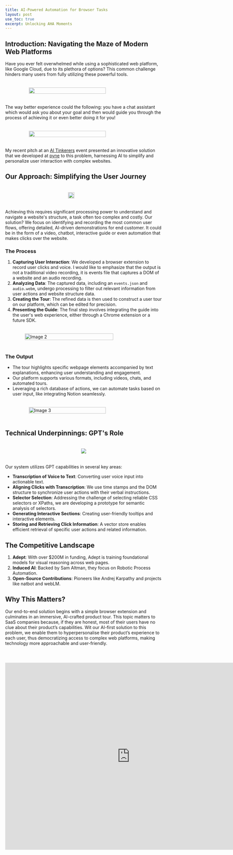```yaml
---
title: AI-Powered Automation for Browser Tasks
layout: post
use_toc: true
excerpt: Unlocking AHA Moments
---
```

## Introduction: Navigating the Maze of Modern Web Platforms

Have you ever felt overwhelmed while using a sophisticated web platform, like Google Cloud, due to its plethora of options? 
This common challenge hinders many users from fully utilizing these powerful tools. 

<div style="display: flex; justify-content: center; padding-top: 20px; padding-bottom: 20px;">
    <img src="{{ site.baseurl }}/images/Unlocking_AHA_Moments/gcp.png" style="width: 70%;"/>
</div>

The way better experience could the following: you have a chat assistant which would 
ask you about your goal and then would guide you through the process of achieving it or even 
better doing it for you!

<div style="display: flex; justify-content: center; padding-top: 20px; padding-bottom: 20px;">
    <img src="{{ site.baseurl }}/images/Unlocking_AHA_Moments/better_experience.png" style="width: 70%;"/>
</div>

My recent pitch at an [AI Tinkerers](https://munich.aitinkerers.org/) event presented an innovative solution that we developed at [pyne](pyne.ai) to this problem, harnessing AI to simplify and personalize user interaction with complex websites.

## Our Approach: Simplifying the User Journey

<div style="display: flex; justify-content: center; padding-top: 20px; padding-bottom: 20px;">
    <img src="{{ site.baseurl }}/images/Unlocking_AHA_Moments/chrome_extension.png" style="width: 20%;"/>
</div>

Achieving this requires significant processing power to understand and navigate 
a website's structure, a task often too complex and costly. Our solution? 
We focus on identifying and recording the most common user flows, offering detailed, 
AI-driven demonstrations for end customer. It could be in the form of a video, chatbot, interactive guide 
or even automation that makes clicks over the website.

### The Process
1. **Capturing User Interaction**: We developed a browser extension to record user clicks and voice. I would like to emphasize that the output is not a traditional video recording, it is events file that captures a DOM of a website and an audio recording.
2. **Analyzing Data**: The captured data, including an `events.json` and `audio.webm`, undergo processing to filter out relevant information from user actions and website structure data.
3. **Creating the Tour**: The refined data is then used to construct a user tour on our platform, which can be edited for precision.
4. **Presenting the Guide**: The final step involves integrating the guide into the user's web experience, either through a Chrome extension or a future SDK.

<div style="display: flex; justify-content: center; padding-top: 20px; padding-bottom: 20px;">
    <img src="{{ site.baseurl }}/images/Unlocking_AHA_Moments/guide.png" alt="Image 2" style="width: 75%;"/>
</div>

### The Output

- The tour highlights specific webpage elements accompanied by text explanations, enhancing user understanding and engagement.
- Our platform supports various formats, including videos, chats, and automated tours.
- Leveraging a rich database of actions, we can automate tasks based on user input, like integrating Notion seamlessly.

<div style="display: flex; justify-content: center; padding-top: 20px; padding-bottom: 20px;">
    <img src="{{ site.baseurl }}/images/Unlocking_AHA_Moments/click_tour.png" alt="Image 3" style="width: 70%;"/>
</div>

## Technical Underpinnings: GPT's Role

<div style="display: flex; justify-content: center; padding-top: 20px; padding-bottom: 20px;">
    <img src="{{ site.baseurl }}/images/Unlocking_AHA_Moments/system_design.png">
</div>

Our system utilizes GPT capabilities in several key areas:

- **Transcription of Voice to Text**: Converting user voice input into actionable text.
- **Aligning Clicks with Transcription**: We use time stamps and the DOM structure to synchronize user actions with their verbal instructions.
- **Selector Selection**: Addressing the challenge of selecting reliable CSS selectors or XPaths, we are developing a prototype for semantic analysis of selectors.
- **Generating Interactive Sections**: Creating user-friendly tooltips and interactive elements.
- **Storing and Retrieving Click Information**: A vector store enables efficient retrieval of specific user actions and related information.

## The Competitive Landscape

1. **Adept**: With over $200M in funding, Adept is training foundational models for visual reasoning across web pages.
2. **Induced AI**: Backed by Sam Altman, they focus on Robotic Process Automation.
3. **Open-Source Contributions**: Pioneers like Andrej Karpathy and projects like natbot and webLM.

## Why This Matters?
Our end-to-end solution begins with a simple browser extension and culminates in an immersive, AI-crafted product tour.  This topic matters to SaaS companies because, if they are honest, most of their users have no clue about their product’s capabilities. Wit our AI-first solution to this problem, we enable them to hyperpersonalise their product’s experience to each user, thus democratizing access to complex web platforms, making technology more approachable and user-friendly.


<div style="text-align: center; padding-top: 40px; padding-bottom: 40px;">
    <iframe src="https://pitch.com/embed-link/zwgjt3" allow="fullscreen" allowfullscreen="" width="800" height="600" style="border:0"></iframe>
</div>